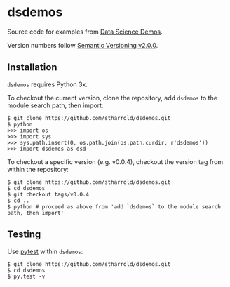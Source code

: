 # dsdemos

Source code for examples from [Data Science Demos](https://stharrold.github.io).

Version numbers follow [Semantic Versioning v2.0.0](http://semver.org/spec/v2.0.0.html).

## Installation

`dsdemos` requires Python 3x.

To checkout the current version, clone the repository, add `dsdemos` to the module search path, then import:
```
$ git clone https://github.com/stharrold/dsdemos.git
$ python
>>> import os
>>> import sys
>>> sys.path.insert(0, os.path.join(os.path.curdir, r'dsdemos'))
>>> import dsdemos as dsd
```

To checkout a specific version (e.g. v0.0.4), checkout the version tag from within the repository:
```
$ git clone https://github.com/stharrold/dsdemos.git
$ cd dsdemos
$ git checkout tags/v0.0.4
$ cd ..
$ python # proceed as above from 'add `dsdemos` to the module search path, then import'
```

## Testing

Use [pytest](http://pytest.org/) within `dsdemos`:
```
$ git clone https://github.com/stharrold/dsdemos.git
$ cd dsdemos
$ py.test -v
```

